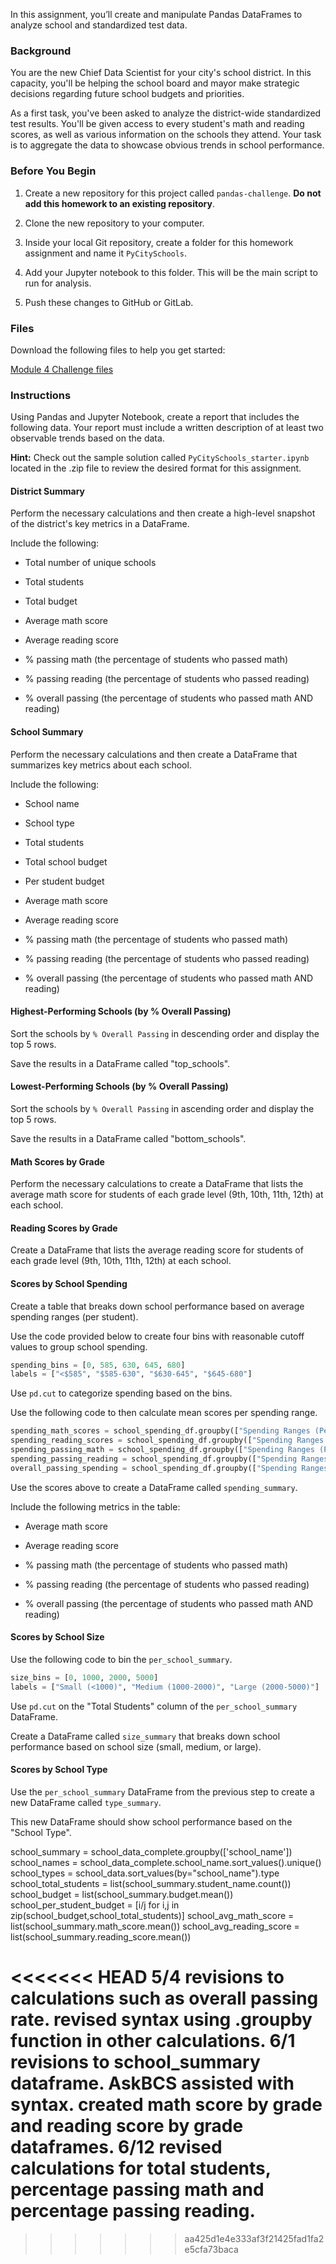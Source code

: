 <div id="bootcamp"><img style="display: none;" src="https://static.bc-edx.com/data/dl-1-2/m4/lms/img/banner.jpg" alt="lesson banner" />

In this assignment, you’ll create and manipulate Pandas DataFrames to analyze school and standardized test data.

### Background

You are the new Chief Data Scientist for your city's school district. In this capacity, you'll be helping the school board and mayor make strategic decisions regarding future school budgets and priorities.

As a first task, you've been asked to analyze the district-wide standardized test results. You'll be given access to every student's math and reading scores, as well as various information on the schools they attend. Your task is to aggregate the data to showcase obvious trends in school performance.

### Before You Begin

1. Create a new repository for this project called `pandas-challenge`. **Do not add this homework to an existing repository**.

2. Clone the new repository to your computer.

3. Inside your local Git repository, create a folder for this homework assignment and name it `PyCitySchools`.

4. Add your Jupyter notebook to this folder. This will be the main script to run for analysis.

5. Push these changes to GitHub or GitLab.

### Files

Download the following files to help you get started:

[Module 4 Challenge files](https://static.bc-edx.com/data/dl-1-2/m4/lms/starter/Starter_Code.zip)

### Instructions

Using Pandas and Jupyter Notebook, create a report that includes the following data. Your report must include a written description of at least two observable trends based on the data.

**Hint:** Check out the sample solution called `PyCitySchools_starter.ipynb` located in the .zip file to review the desired format for this assignment.

#### District Summary

Perform the necessary calculations and then create a high-level snapshot of the district's key metrics in a DataFrame.

Include the following:

* Total number of unique schools

* Total students

* Total budget

* Average math score

* Average reading score

* % passing math (the percentage of students who passed math)

* % passing reading (the percentage of students who passed reading)

* % overall passing (the percentage of students who passed math AND reading)

#### School Summary

Perform the necessary calculations and then create a DataFrame that summarizes key metrics about each school.

Include the following:

* School name

* School type

* Total students

* Total school budget

* Per student budget

* Average math score

* Average reading score

* % passing math (the percentage of students who passed math)

* % passing reading (the percentage of students who passed reading)

* % overall passing (the percentage of students who passed math AND reading)

#### Highest-Performing Schools (by % Overall Passing)

Sort the schools by `% Overall Passing` in descending order and display the top 5 rows.

Save the results in a DataFrame called "top_schools".

#### Lowest-Performing Schools (by % Overall Passing)

Sort the schools by `% Overall Passing` in ascending order and display the top 5 rows.

Save the results in a DataFrame called "bottom_schools".

#### Math Scores by Grade

Perform the necessary calculations to create a DataFrame that lists the average math score for students of each grade level (9th, 10th, 11th, 12th) at each school.

#### Reading Scores by Grade

Create a DataFrame that lists the average reading score for students of each grade level (9th, 10th, 11th, 12th) at each school.

#### Scores by School Spending

Create a table that breaks down school performance based on average spending ranges (per student).

Use the code provided below to create four bins with reasonable cutoff values to group school spending.

```python
spending_bins = [0, 585, 630, 645, 680]
labels = ["<$585", "$585-630", "$630-645", "$645-680"]
```

Use `pd.cut` to categorize spending based on the bins.

Use the following code to then calculate mean scores per spending range.

```python
spending_math_scores = school_spending_df.groupby(["Spending Ranges (Per Student)"]).mean()["Average Math Score"]
spending_reading_scores = school_spending_df.groupby(["Spending Ranges (Per Student)"]).mean()["Average Reading Score"]
spending_passing_math = school_spending_df.groupby(["Spending Ranges (Per Student)"]).mean()["% Passing Math"]
spending_passing_reading = school_spending_df.groupby(["Spending Ranges (Per Student)"]).mean()["% Passing Reading"]
overall_passing_spending = school_spending_df.groupby(["Spending Ranges (Per Student)"]).mean()["% Overall Passing"]
```

Use the scores above to create a DataFrame called `spending_summary`.

Include the following metrics in the table:

* Average math score

* Average reading score

* % passing math (the percentage of students who passed math)

* % passing reading (the percentage of students who passed reading)

* % overall passing (the percentage of students who passed math AND reading)

#### Scores by School Size

Use the following code to bin the `per_school_summary`.

```python
size_bins = [0, 1000, 2000, 5000]
labels = ["Small (<1000)", "Medium (1000-2000)", "Large (2000-5000)"]
```

Use `pd.cut` on the "Total Students" column of the `per_school_summary` DataFrame.

Create a DataFrame called `size_summary` that breaks down school performance based on school size (small, medium, or large).

#### Scores by School Type

Use the `per_school_summary` DataFrame from the previous step to create a new DataFrame called `type_summary`.

This new DataFrame should show school performance based on the "School Type".

school_summary = school_data_complete.groupby(['school_name'])
school_names = school_data_complete.school_name.sort_values().unique()
school_types = school_data.sort_values(by="school_name").type
school_total_students = list(school_summary.student_name.count())
school_budget = list(school_summary.budget.mean())
school_per_student_budget = [i/j for i,j in zip(school_budget,school_total_students)]
school_avg_math_score = list(school_summary.math_score.mean())
school_avg_reading_score = list(school_summary.reading_score.mean())

<<<<<<< HEAD
5/4
revisions to calculations such as overall passing rate. revised syntax using .groupby function in other calculations.
6/1
revisions to school_summary dataframe.
AskBCS assisted with syntax.
created math score by grade and reading score by grade dataframes.
6/12 revised calculations for total students, percentage passing math and percentage passing reading.
=======
>>>>>>> aa425d1e4e333af3f21425fad1fa2e5cfa73baca
